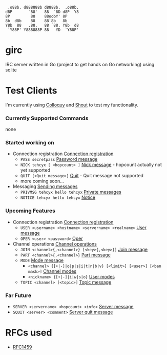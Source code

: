 ```none
 .o88b. d888888b d8888b.  .o88b. 
d8P       `88'   88  `8D d8P  Y8 
8P         88    88oobY' 8P      
8b  d8b    88    88`8b   8b      
Y8b  88   .88.   88 `88. Y8b  d8 
 `Y88P' Y888888P 88   YD  `Y88P' 
```

# girc
IRC server written in Go (project to get hands on Go networking) using sqlite

# Test Clients
I'm currently using [Colloquy](http://colloquy.info/) and [Shout](http://shout-irc.com/) to test my functionality.

### Currently Supported Commands
none
### Started working on
* Connection registration [Connection registration](https://tools.ietf.org/html/rfc1459#section-4.1)
  * `PASS secretpass` [Password message](https://tools.ietf.org/html/rfc1459#section-4.1.1)
  * `NICK tehcyx [ <hopcount> ]` [Nick message](https://tools.ietf.org/html/rfc1459#section-4.1.2) - hopcount actually not yet supported
  * `QUIT [<Quit message>]` [Quit](https://tools.ietf.org/html/rfc1459#section-4.1.6) - Quit message not supported
  * more coming soon...
* Messaging [Sending messages](https://tools.ietf.org/html/rfc1459#section-4.4)
  * `PRIVMSG tehcyx hello tehcyx` [Private messages](https://tools.ietf.org/html/rfc1459#section-4.4.1)
  * `NOTICE tehcyx hello tehcyx` [Notice](https://tools.ietf.org/html/rfc1459#section-4.4.2)

### Upcoming Features
* Connection registration [Connection registration](https://tools.ietf.org/html/rfc1459#section-4.1)
  * `USER <username> <hostname> <servername> <realname>` [User message](https://tools.ietf.org/html/rfc1459#section-4.1.3)
  * `OPER <user> <password>` [Oper](https://tools.ietf.org/html/rfc1459#section-4.1.5)
* Channel operations [Channel operations](https://tools.ietf.org/html/rfc1459#section-4.2)
  * `JOIN <channel>{,<channel>} [<key>{,<key>}]` [Join message](https://tools.ietf.org/html/rfc1459#section-4.2.1)
  * `PART <channel>{,<channel>}` [Part message](https://tools.ietf.org/html/rfc1459#section-4.2.2)
  * `MODE` [Mode message](https://tools.ietf.org/html/rfc1459#section-4.2.3)
    * `<channel> {[+|-]|o|p|s|i|t|n|b|v} [<limit>] [<user>] [<ban mask>]` [Channel modes](https://tools.ietf.org/html/rfc1459#section-4.2.3.1)
    * `<nickname> {[+|-]|i|w|s|o}` [User modes](https://tools.ietf.org/html/rfc1459#section-4.2.3.2)
  * `TOPIC <channel> [<topic>]` [Topic message](https://tools.ietf.org/html/rfc1459#section-4.2.4)

### Far Future
* `SERVER <servername> <hopcount> <info>` [Server message](https://tools.ietf.org/html/rfc1459#section-4.1.4)
* `SQUIT <server> <comment>` [Server quit message](https://tools.ietf.org/html/rfc1459#section-4.1.7)

# RFCs used
* [RFC1459](https://tools.ietf.org/html/rfc1459)